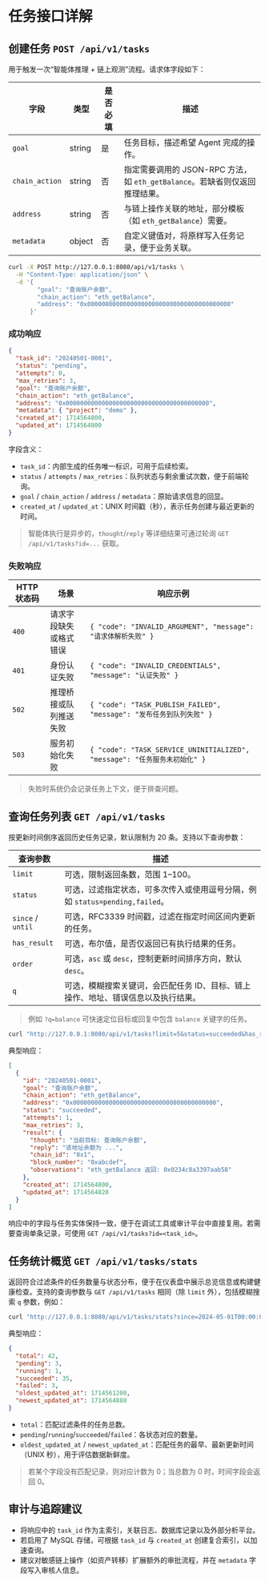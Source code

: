 # 任务接口详解

## 创建任务 `POST /api/v1/tasks`

用于触发一次“智能体推理 + 链上观测”流程。请求体字段如下：

| 字段 | 类型 | 是否必填 | 描述 |
| --- | --- | --- | --- |
| `goal` | string | 是 | 任务目标，描述希望 Agent 完成的操作。 |
| `chain_action` | string | 否 | 指定需要调用的 JSON-RPC 方法，如 `eth_getBalance`。若缺省则仅返回推理结果。 |
| `address` | string | 否 | 与链上操作关联的地址，部分模板（如 `eth_getBalance`）需要。 |
| `metadata` | object | 否 | 自定义键值对，将原样写入任务记录，便于业务关联。 |

```bash
curl -X POST http://127.0.0.1:8080/api/v1/tasks \
  -H "Content-Type: application/json" \
  -d '{
        "goal": "查询账户余额",
        "chain_action": "eth_getBalance",
        "address": "0x0000000000000000000000000000000000000000"
      }'
```

### 成功响应

```json
{
  "task_id": "20240501-0001",
  "status": "pending",
  "attempts": 0,
  "max_retries": 3,
  "goal": "查询账户余额",
  "chain_action": "eth_getBalance",
  "address": "0x0000000000000000000000000000000000000000",
  "metadata": { "project": "demo" },
  "created_at": 1714564800,
  "updated_at": 1714564800
}
```

字段含义：

- `task_id`：内部生成的任务唯一标识，可用于后续检索。
- `status` / `attempts` / `max_retries`：队列状态与剩余重试次数，便于前端轮询。
- `goal` / `chain_action` / `address` / `metadata`：原始请求信息的回显。
- `created_at` / `updated_at`：UNIX 时间戳（秒），表示任务创建与最近更新的时间。

> 智能体执行是异步的，`thought`/`reply` 等详细结果可通过轮询 `GET /api/v1/tasks?id=...` 获取。

### 失败响应

| HTTP 状态码 | 场景 | 响应示例 |
| --- | --- | --- |
| `400` | 请求字段缺失或格式错误 | `{ "code": "INVALID_ARGUMENT", "message": "请求体解析失败" }` |
| `401` | 身份认证失败 | `{ "code": "INVALID_CREDENTIALS", "message": "认证失败" }` |
| `502` | 推理桥接或队列推送失败 | `{ "code": "TASK_PUBLISH_FAILED", "message": "发布任务到队列失败" }` |
| `503` | 服务初始化失败 | `{ "code": "TASK_SERVICE_UNINITIALIZED", "message": "任务服务未初始化" }` |

> 失败时系统仍会记录任务上下文，便于排查问题。

## 查询任务列表 `GET /api/v1/tasks`

按更新时间倒序返回历史任务记录，默认限制为 20 条。支持以下查询参数：

| 查询参数 | 描述 |
| --- | --- |
| `limit` | 可选，限制返回条数，范围 1–100。 |
| `status` | 可选，过滤指定状态，可多次传入或使用逗号分隔，例如 `status=pending,failed`。 |
| `since` / `until` | 可选，RFC3339 时间戳，过滤在指定时间区间内更新的任务。 |
| `has_result` | 可选，布尔值，是否仅返回已有执行结果的任务。 |
| `order` | 可选，`asc` 或 `desc`，控制更新时间排序方向，默认 `desc`。 |
| `q` | 可选，模糊搜索关键词，会匹配任务 ID、目标、链上操作、地址、错误信息以及执行结果。 |

> 例如 `?q=balance` 可快速定位目标或回复中包含 `balance` 关键字的任务。

```bash
curl "http://127.0.0.1:8080/api/v1/tasks?limit=5&status=succeeded&has_result=true"
```

典型响应：

```json
[
  {
    "id": "20240501-0001",
    "goal": "查询账户余额",
    "chain_action": "eth_getBalance",
    "address": "0x0000000000000000000000000000000000000000",
    "status": "succeeded",
    "attempts": 1,
    "max_retries": 3,
    "result": {
      "thought": "当前目标: 查询账户余额",
      "reply": "该地址余额为 ...",
      "chain_id": "0x1",
      "block_number": "0xabcdef",
      "observations": "eth_getBalance 返回: 0x0234c8a3397aab58"
    },
    "created_at": 1714564800,
    "updated_at": 1714564820
  }
]
```

响应中的字段与任务实体保持一致，便于在调试工具或审计平台中直接复用。若需要查询单条记录，可使用 `GET /api/v1/tasks?id=<task_id>`。

## 任务统计概览 `GET /api/v1/tasks/stats`

返回符合过滤条件的任务数量与状态分布，便于在仪表盘中展示总览信息或构建健康检查。支持的查询参数与 `GET /api/v1/tasks` 相同（除 `limit` 外），包括模糊搜索 `q` 参数，例如：

```bash
curl "http://127.0.0.1:8080/api/v1/tasks/stats?since=2024-05-01T00:00:00Z&has_result=true"
```

典型响应：

```json
{
  "total": 42,
  "pending": 3,
  "running": 1,
  "succeeded": 35,
  "failed": 3,
  "oldest_updated_at": 1714561200,
  "newest_updated_at": 1714564888
}
```

- `total`：匹配过滤条件的任务总数。
- `pending`/`running`/`succeeded`/`failed`：各状态对应的数量。
- `oldest_updated_at` / `newest_updated_at`：匹配任务的最早、最新更新时间（UNIX 秒），用于评估数据新鲜度。

> 若某个字段没有匹配记录，则对应计数为 0；当总数为 0 时，时间字段会返回 0。

## 审计与追踪建议

- 将响应中的 `task_id` 作为主索引，关联日志、数据库记录以及外部分析平台。
- 若启用了 MySQL 存储，可根据 `task_id` 与 `created_at` 创建复合索引，以加速查询。
- 建议对敏感链上操作（如资产转移）扩展额外的审批流程，并在 `metadata` 字段写入审核人信息。
